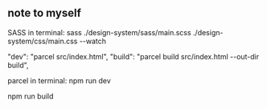 ## note to myself 
SASS in terminal:
sass ./design-system/sass/main.scss ./design-system/css/main.css --watch


"dev": "parcel src/index.html",
    "build": "parcel build src/index.html --out-dir build",



parcel in terminal:
npm run dev

npm run build
